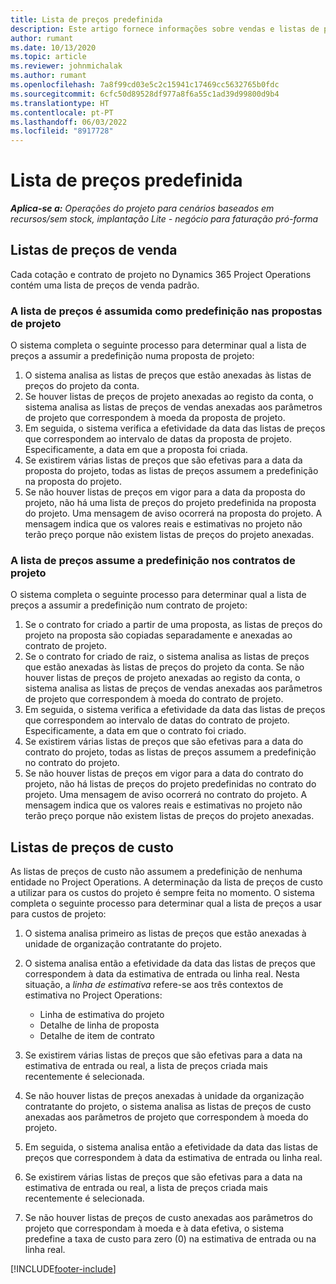 ```yaml
---
title: Lista de preços predefinida
description: Este artigo fornece informações sobre vendas e listas de preços de custo predefinidos no Project Operations.
author: rumant
ms.date: 10/13/2020
ms.topic: article
ms.reviewer: johnmichalak
ms.author: rumant
ms.openlocfilehash: 7a8f99cd03e5c2c15941c17469cc5632765b0fdc
ms.sourcegitcommit: 6cfc50d89528df977a8f6a55c1ad39d99800d9b4
ms.translationtype: HT
ms.contentlocale: pt-PT
ms.lasthandoff: 06/03/2022
ms.locfileid: "8917728"
---
```

# <a name="default-price-lists"></a>Lista de preços predefinida

_**Aplica-se a:** Operações do projeto para cenários baseados em recursos/sem stock, implantação Lite - negócio para faturação pró-forma_

## <a name="sales-price-lists"></a>Listas de preços de venda

Cada cotação e contrato de projeto no Dynamics 365 Project Operations contém uma lista de preços de venda padrão. 

### <a name="price-list-default-on-project-quotes"></a>A lista de preços é assumida como predefinição nas propostas de projeto
O sistema completa o seguinte processo para determinar qual a lista de preços a assumir a predefinição numa proposta de projeto:

1. O sistema analisa as listas de preços que estão anexadas às listas de preços do projeto da conta. 
2. Se houver listas de preços de projeto anexadas ao registo da conta, o sistema analisa as listas de preços de vendas anexadas aos parâmetros de projeto que correspondem à moeda da proposta de projeto.
3. Em seguida, o sistema verifica a efetividade da data das listas de preços que correspondem ao intervalo de datas da proposta de projeto. Especificamente, a data em que a proposta foi criada.
4. Se existirem várias listas de preços que são efetivas para a data da proposta do projeto, todas as listas de preços assumem a predefinição na proposta do projeto.
5. Se não houver listas de preços em vigor para a data da proposta do projeto, não há uma lista de preços do projeto predefinida na proposta do projeto. Uma mensagem de aviso ocorrerá na proposta do projeto. A mensagem indica que os valores reais e estimativas no projeto não terão preço porque não existem listas de preços do projeto anexadas.

### <a name="price-list-default-on-project-contracts"></a>A lista de preços assume a predefinição nos contratos de projeto 
O sistema completa o seguinte processo para determinar qual a lista de preços a assumir a predefinição num contrato de projeto:

1. Se o contrato for criado a partir de uma proposta, as listas de preços do projeto na proposta são copiadas separadamente e anexadas ao contrato de projeto.
2. Se o contrato for criado de raiz, o sistema analisa as listas de preços que estão anexadas às listas de preços do projeto da conta. Se não houver listas de preços de projeto anexadas ao registo da conta, o sistema analisa as listas de preços de vendas anexadas aos parâmetros de projeto que correspondem à moeda do contrato de projeto.
4. Em seguida, o sistema verifica a efetividade da data das listas de preços que correspondem ao intervalo de datas do contrato de projeto. Especificamente, a data em que o contrato foi criado.
5. Se existirem várias listas de preços que são efetivas para a data do contrato do projeto, todas as listas de preços assumem a predefinição no contrato do projeto.
6. Se não houver listas de preços em vigor para a data do contrato do projeto, não há listas de preços do projeto predefinidas no contrato do projeto. Uma mensagem de aviso ocorrerá no contrato do projeto. A mensagem indica que os valores reais e estimativas no projeto não terão preço porque não existem listas de preços do projeto anexadas.

## <a name="cost-price-lists"></a>Listas de preços de custo

As listas de preços de custo não assumem a predefinição de nenhuma entidade no Project Operations. A determinação da lista de preços de custo a utilizar para os custos do projeto é sempre feita no momento. O sistema completa o seguinte processo para determinar qual a lista de preços a usar para custos de projeto:

1. O sistema analisa primeiro as listas de preços que estão anexadas à unidade de organização contratante do projeto.
2. O sistema analisa então a efetividade da data das listas de preços que correspondem à data da estimativa de entrada ou linha real. Nesta situação, a *linha de estimativa* refere-se aos três contextos de estimativa no Project Operations:

    - Linha de estimativa do projeto
    - Detalhe de linha de proposta
    - Detalhe de item de contrato
  
3. Se existirem várias listas de preços que são efetivas para a data na estimativa de entrada ou real, a lista de preços criada mais recentemente é selecionada.
4. Se não houver listas de preços anexadas à unidade da organização contratante do projeto, o sistema analisa as listas de preços de custo anexadas aos parâmetros de projeto que correspondem à moeda do projeto.
5. Em seguida, o sistema analisa então a efetividade da data das listas de preços que correspondem à data da estimativa de entrada ou linha real. 
6. Se existirem várias listas de preços que são efetivas para a data na estimativa de entrada ou real, a lista de preços criada mais recentemente é selecionada.
7. Se não houver listas de preços de custo anexadas aos parâmetros do projeto que correspondam à moeda e à data efetiva, o sistema predefine a taxa de custo para zero (0) na estimativa de entrada ou na linha real.


[!INCLUDE[footer-include](../includes/footer-banner.md)]